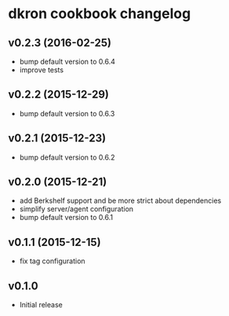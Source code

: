 # dkron cookbook changelog

## v0.2.3 (2016-02-25)
  * bump default version to 0.6.4
  * improve tests

## v0.2.2 (2015-12-29)
  * bump default version to 0.6.3

## v0.2.1 (2015-12-23)
  * bump default version to 0.6.2

## v0.2.0 (2015-12-21)
  * add Berkshelf support and be more strict about dependencies
  * simplify server/agent configuration
  * bump default version to 0.6.1
 
## v0.1.1 (2015-12-15)
  * fix tag configuration
  
## v0.1.0
  * Initial release